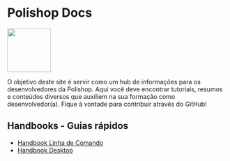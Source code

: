 # Polishop Docs

<img src="https://i.imgur.com/sXcTAfD.png" width="100px"/>

O objetivo deste site é servir como um hub de informações para os desenvolvedores da Polishop. Aqui você deve encontrar tutoriais, resumos e conteúdos diversos que auxiliem na sua formação como desenvolvedor(a). Fique à vontade para contribuir através do GitHub!

## Handbooks - Guias rápidos

- [Handbook Linha de Comando](https://polishop-org.github.io/handbook/linha-de-comando)
- [Handbook Desktop](https://polishop-org.github.io/handbook/desktop)

